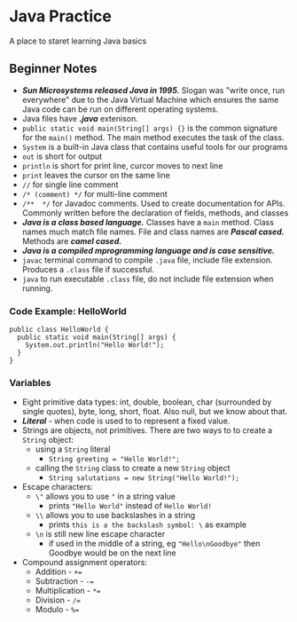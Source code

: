 # Java Practice
A place to staret learning Java basics

## Beginner Notes

* ___Sun Microsystems released Java in 1995.___ Slogan was "write once, run everywhere" due to the Java Virtual Machine which ensures the same Java code can be run on different operating systems.
* Java files have ___.java___ extenison.
* ```public static void main(String[] args) {}``` is the common signature for the ```main()``` method. The main method executes the task of the class.
* ```System``` is a built-in Java class that contains useful tools for our programs
* ```out``` is short for output
* ```println``` is short for print line, curcor moves to next line
* ```print``` leaves the cursor on the same line
* ```//``` for single line comment
* ```/* (comment) */``` for multi-line comment
* ```/**  */``` for Javadoc comments. Used to create documentation for APIs. Commonly written before the declaration of fields, methods, and classes
* ___Java is a class based language.___ Classes have a ```main``` method. Class names much match file names. File and class names are ___Pascal cased.___ Methods are ___camel cased.___
* ___Java is a compiled mprogramming language and is case sensitive.___
* ```javac``` terminal command to compile ```.java``` file, include file extension. Produces a ```.class``` file if successful.
* ```java``` to run executable ```.class``` file, do not include file extension when running.

### Code Example: HelloWorld
```
public class HelloWorld {
  public static void main(String[] args) {
    System.out.println("Hello World!");
  }
}
```
### Variables

* Eight primitive data types: int, double, boolean, char (surrounded by single quotes), byte, long, short, float. Also null, but we know about that.
* ___Literal___ - when code is used to to represent a fixed value.
* Strings are objects, not primitives. There are two ways to to create a ```String``` object:
  * using a ```String``` literal
    * ```String greeting = "Hello World!";```
  * calling the ```String``` class to create a new ```String``` object
    * ```String salutations = new String("Hello World!");```
* Escape characters:
  * ```\"``` allows you to use ```"``` in a string value
    * prints ```"Hello World"``` instead of ```Hello World!```
  * ```\\``` allows you to use backslashes in a string
    * prints ```this is a the backslash symbol: \``` as example
  * ```\n``` is still new line escape character
    * if used in the middle of a string, eg ```"Hello\nGoodbye"``` then Goodbye would be on the next line
* Compound assignment operators:
  * Addition - ```+=```
  * Subtraction - ```-=```
  * Multiplication - ```*=```
  * Division - ```/=```
  * Modulo - ```%=```
